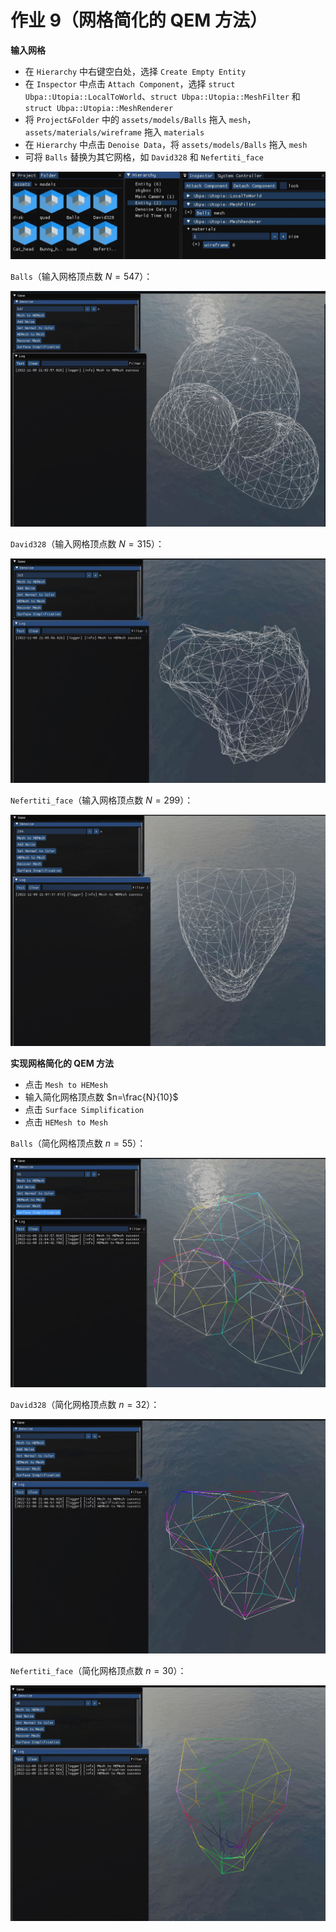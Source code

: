 # 作业 9（网格简化的 QEM 方法）  

**输入网格**  

- 在 `Hierarchy` 中右键空白处，选择 `Create Empty Entity`  
- 在 `Inspector` 中点击 `Attach Component`，选择 `struct Ubpa::Utopia::LocalToWorld`、`struct Ubpa::Utopia::MeshFilter` 和 `struct Ubpa::Utopia::MeshRenderer`  
- 将 `Project&Folder` 中的 `assets/models/Balls` 拖入 `mesh`，`assets/materials/wireframe` 拖入 `materials`  
- 在 `Hierarchy` 中点击 `Denoise Data`，将 `assets/models/Balls` 拖入 `mesh`  
- 可将 `Balls` 替换为其它网格，如 `David328` 和 `Nefertiti_face`  

![prepare](images/prepare.jpg)

`Balls`（输入网格顶点数 $N=547$）：  

![balls](images/balls.jpg)

`David328`（输入网格顶点数 $N=315$）：  

![david328](images/david328.jpg)

`Nefertiti_face`（输入网格顶点数 $N=299$）：  

![nefertiti_face](images/nefertiti_face.jpg)

**实现网格简化的 QEM 方法**  

- 点击 `Mesh to HEMesh`  
- 输入简化网格顶点数 $n=\frac{N}{10}$  
- 点击 `Surface Simplification`  
- 点击 `HEMesh to Mesh`  

`Balls`（简化网格顶点数 $n=55$）：  

![balls_simp](images/balls_simp.jpg)

`David328`（简化网格顶点数 $n=32$）：  

![david328_simp](images/david328_simp.jpg)

`Nefertiti_face`（简化网格顶点数 $n=30$）：  

![nefertiti_face_simp](images/nefertiti_face_simp.jpg)